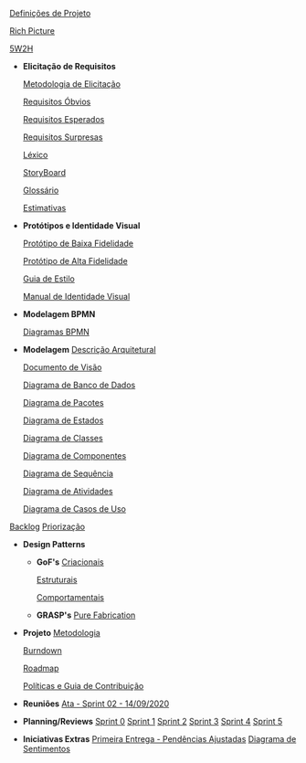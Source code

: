 [Definições de Projeto](definicao_projeto/definicao_projeto.md)

[Rich Picture](rich_picture/richpicture.md)

[5W2H](5W2H/5W2H.md)

* **Elicitação de Requisitos**

	[Metodologia de Elicitação](requisitos/metodologia_elicitacao.md)

	[Requisitos Óbvios](requisitos/requisitos_obvios.md)

	[Requisitos Esperados](requisitos/requisitos_esperados.md)

	[Requisitos Surpresas](requisitos/requisitos_surpresas.md)

	[Léxico](lexico/lexico.md)

	[StoryBoard](storyboard/storyboard.md)

	[Glossário](glossario/glossario.md)

	[Estimativas](estimativas/estimativas.md)

* **Protótipos e Identidade Visual**

	[Protótipo de Baixa Fidelidade](prototipos/prototipo_baixa.md)

	[Protótipo de Alta Fidelidade](prototipos/prototipo_alta.md)

	[Guia de Estilo](prototipos/guia_estilo.md)

	[Manual de Identidade Visual](prototipos/identidade_visual.md)

* **Modelagem BPMN**

	[Diagramas BPMN](bpmn/diagramas.md)

* **Modelagem**
	[Descrição Arquitetural](modelagem/descricao_arquitetural.md)

	[Documento de Visão](modelagem/documento_visao.md)

	[Diagrama de Banco de Dados](modelagem/diagrama_banco_de_dados.md)

	[Diagrama de Pacotes](modelagem/diagrama_pacotes.md)
	
	[Diagrama de Estados](modelagem/diagrama_estados.md)

	[Diagrama de Classes](modelagem/diagrama_classes.md)

	[Diagrama de Componentes](modelagem/diagrama_componentes.md)

	[Diagrama de Sequência](modelagem/diagrama_sequencia.md)

	[Diagrama de Atividades](modelagem/diagrama_atividades.md)

	[Diagrama de Casos de Uso](modelagem/diagrama_caso_de_uso.md)

[Backlog](Backlog/Backlog.md)
[Priorização](Backlog/priorizacao.md)

* **Design Patterns**

	* **GoF's**
		[Criacionais](gofs/criacionais.md)

		[Estruturais](gofs/estruturais.md)

		[Comportamentais](gofs/comportamentais.md)
	* **GRASP's**
		[Pure Fabrication](grasps/pure_fabrication.md)




* **Projeto**
	[Metodologia](metodologia/metodologia.md)

	[Burndown](burndown/burndown.md)

	[Roadmap](roadmap/roadmap.md)

	[Políticas e Guia de Contribuição](git/politicas_git.md)

* **Reuniões**
	[Ata - Sprint 02 - 14/09/2020](metodologia/atas/ata_sprint02.md)

	
* **Planning/Reviews**
  [Sprint 0](planning_review/sprint0.md)
  [Sprint 1](planning_review/sprint1.md)
  [Sprint 2](planning_review/sprint2.md)
  [Sprint 3](planning_review/sprint3.md)
  [Sprint 4](planning_review/sprint4.md)
  [Sprint 5](planning_review/sprint5.md)

* **Iniciativas Extras**
	[Primeira Entrega - Pendências Ajustadas](pendencia/primeira.md)
	[Diagrama de Sentimentos](iniciativas_extras/diagrama_sentimento.md)